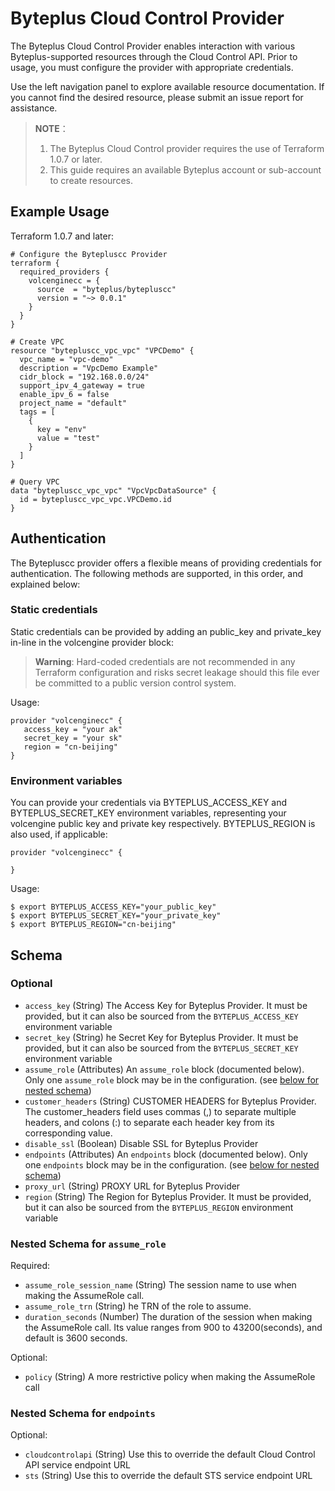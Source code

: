 # Byteplus Cloud Control Provider

The Byteplus Cloud Control Provider enables interaction with various Byteplus-supported resources through the Cloud Control API. Prior to usage, you must configure the provider with appropriate credentials.

Use the left navigation panel to explore available resource documentation. If you cannot find the desired resource, please submit an issue report for assistance.

> **NOTE**：
> 1. The Byteplus Cloud Control provider requires the use of Terraform 1.0.7 or later.
> 2. This guide requires an available Byteplus account or sub-account to create resources.

## Example Usage

Terraform 1.0.7 and later:

```shell
# Configure the Bytepluscc Provider
terraform {
  required_providers {
    volcenginecc = {
      source  = "byteplus/bytepluscc"
      version = "~> 0.0.1"
    }
  }
}

# Create VPC
resource "bytepluscc_vpc_vpc" "VPCDemo" {
  vpc_name = "vpc-demo"
  description = "VpcDemo Example"
  cidr_block = "192.168.0.0/24"
  support_ipv_4_gateway = true
  enable_ipv_6 = false
  project_name = "default"
  tags = [
    {
      key = "env"
      value = "test"
    }
  ]
}

# Query VPC
data "bytepluscc_vpc_vpc" "VpcVpcDataSource" {
  id = bytepluscc_vpc_vpc.VPCDemo.id
}
```

## Authentication

The Bytepluscc provider offers a flexible means of providing credentials for authentication. The following methods are supported, in this order, and explained below:

### Static credentials

Static credentials can be provided by adding an public_key and private_key in-line in the volcengine provider block:

> **Warning**:
> Hard-coded credentials are not recommended in any Terraform configuration and risks secret leakage should this file ever be committed to a public version control system.

Usage:

```shell
provider "volcenginecc" {
   access_key = "your ak"
   secret_key = "your sk"
   region = "cn-beijing"
}
```

### Environment variables

You can provide your credentials via BYTEPLUS_ACCESS_KEY and BYTEPLUS_SECRET_KEY environment variables, representing your volcengine public key and private key respectively. BYTEPLUS_REGION is also used, if applicable:

```shell
provider "volcenginecc" {

}
```

Usage:

```shell
$ export BYTEPLUS_ACCESS_KEY="your_public_key"
$ export BYTEPLUS_SECRET_KEY="your_private_key"
$ export BYTEPLUS_REGION="cn-beijing"
```

<!-- schema generated by tfplugindocs -->

## Schema

### Optional

- `access_key` (String) The Access Key for Byteplus Provider. It must be provided, but it can also be sourced from the `BYTEPLUS_ACCESS_KEY` environment variable
- `secret_key` (String) he Secret Key for Byteplus Provider. It must be provided, but it can also be sourced from the `BYTEPLUS_SECRET_KEY` environment variable
- `assume_role` (Attributes) An `assume_role` block (documented below). Only one `assume_role` block may be in the configuration. (see [below for nested schema](#nestedatt--assume_role))
- `customer_headers` (String) CUSTOMER HEADERS for Byteplus Provider. The customer_headers field uses commas (,) to separate multiple headers, and colons (:) to separate each header key from its corresponding value.
- `disable_ssl` (Boolean) Disable SSL for Byteplus Provider
- `endpoints` (Attributes) An `endpoints` block (documented below). Only one `endpoints` block may be in the configuration. (see [below for nested schema](#nestedatt--endpoints))
- `proxy_url` (String) PROXY URL for Byteplus Provider
- `region` (String) The Region for Byteplus Provider. It must be provided, but it can also be sourced from the `BYTEPLUS_REGION` environment variable


<a id="nestedatt--assume_role"></a>

### Nested Schema for `assume_role`

Required:

- `assume_role_session_name` (String) The session name to use when making the AssumeRole call.
- `assume_role_trn` (String) he TRN of the role to assume.
- `duration_seconds` (Number) The duration of the session when making the AssumeRole call. Its value ranges from 900 to 43200(seconds), and default is 3600 seconds.

Optional:

- `policy` (String) A more restrictive policy when making the AssumeRole call

<a id="nestedatt--endpoints"></a>

### Nested Schema for `endpoints`

Optional:

- `cloudcontrolapi` (String) Use this to override the default Cloud Control API service endpoint URL
- `sts` (String) Use this to override the default STS service endpoint URL